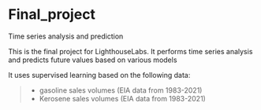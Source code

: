 # Final_project
Time series analysis and prediction

This is the final project for LighthouseLabs. It performs time series analysis and predicts future values based on various models

 It uses supervised learning based on the following data:
>   *   gasoline sales volumes (EIA data from 1983-2021)
>   *   Kerosene sales volumes (EIA data from 1983-2021)
